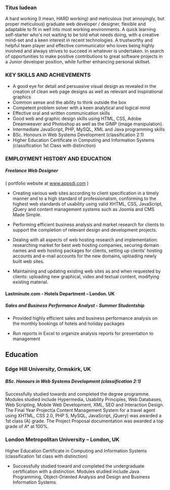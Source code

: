 ### Titus Iudean

A hard working (I mean, HARD working) and meticulous (not annoyingly, but proper meticulous) graduate web developer / designer, flexible and adaptable to fit in well into most working environments. A quick learning self-starter who's not waiting to be told what needs doing, with a creative mind-set and a keen interest in recent technologies. A trustworthy and helpful team player and effective communicator who loves being highly involved and always strives to succeed in whatever is undertaken. In search of opportunities to make positive contributions to great software projects in a Junior developer position, while further enhancing personal skillset.

### KEY SKILLS AND ACHIEVEMENTS

- A good eye for detail and persuasive visual design as revealed in the creation of clean web page designs as well as relevant and inspirational graphics
- Common sense and the ability to think outside the box
- Competent problem solver with a keen analytical and logical mind
- Effective oral and written communication skills
- Good web and graphic design skills using HTML, CSS, Adobe Dreamweaver and
Photoshop as well as the GIMP (image manipulation).
- Intermediate JavaScript, PHP, MySQL, XML and Java programming skills
- BSc. Honours in Web Systems Development
 (classification 2:1)
- Higher Education Certificate in Computing and Information Systems
(classification 1st Class with distinction)

### EMPLOYMENT HISTORY AND EDUCATION
##### Freelance Web Designer
( portfolio website at www.appsdj.com )

- Creating various web sites according to client specification in a timely manner and to
a high standard of professionalism, conforming to the highest web standards of usability using valid XHTML, CSS, JavaScript, jQuery and content management systems such as Joomla and CMS Made Simple.

- Performing efficient business analysis and market research for clients to support the
completion of relevant design and development projects.

- Dealing with all aspects of web hosting research and implementation: researching market for best web hosting companies, securing domain names and web hosting packages for clients, setting up clients' hosting accounts and e-mail accounts for the
new domains, uploading newly built web sites.

- Maintaining and updating existing web sites as and when requested by clients: uploading new graphical, video and textual content, modifying existing material.

#### Lastminute.com  - Hotels Department – London. UK
##### Sales and Business Performance Analyst - Summer Studentship

- Provided highly efficient sales and business performance analysis on the monthly
bookings of hotels and holiday packages

- Run reports in Excel to organize analysis reports for presentation to management

## Education

### Edge Hill University, Ormskirk, UK
##### BSc. Honours in Web Systems Development (classification 2:1)

Successfully studied towards and completed the degree programme.  Modules studied include Hypermedia, Usability Principles, Web Databases, Web Scripting, Mobile Web Development, XML, SEO and Interaction Design. The Final Year Project(a Content Management System for a travel agent using XHTML, CSS 2.0, PHP 5, MySQL, JavaScript, jQuery) was awarded a 1st class (A) grade. The Project Proposal documentation was awarded a top grade of A* at 100%.

### London Metropolitan University – London, UK
Higher Education Certificate in Computing and Information Systems (classification 1st
class with distinction)

- Successfully studied toward and completed the undergraduate certification with a distinction. Modules studied include Java Programming, Object-Oriented Analysis and Design and Business Information Systems.


<!-- #### Makers Academy (start_date to end_date)

- Curiosity and hungry passion for code
- Independent learner and problem-solver
- OOP, TDD, SOLID, MVC, DDD
- Software Craftsmanship
- Ruby, Rails, Javascript, Node.js, Angular.js
- Rspec, Jasmine, Mocha

#### Your University / College (start_date to end_date)

- Subject, any specialisms
- Grade
- Other cool stuff

#### Any other qualifications

## Experience

**Company Name** (start_date to end_date)    
*Your job title*  
**Company Name** (start_date to end_date)   
*Your job title*   -->
